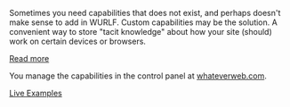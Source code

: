 Sometimes you need capabilities that does not exist, and perhaps doesn't make sense to add in WURLF. Custom capabilities may be the solution. A convenient way to store "tacit knowledge" about how your site (should) work on certain devices or browsers.

[Read more](http://docs.whateverweb.com/documentation/admin-interface/device-capabilities-sets/)

You manage the capabilities in the control panel at [whateverweb.com](http://whateverweb.com).

[Live Examples](http://demo.wew.io/device-detection/examples/customCapabilities/)